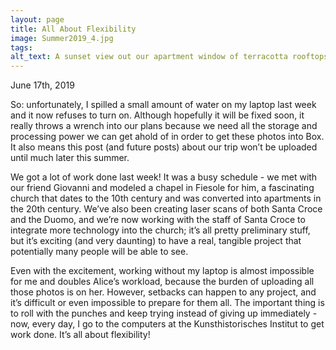 ```yaml
---
layout: page
title: All About Flexibility
image: Summer2019_4.jpg
tags:
alt_text: A sunset view out our apartment window of terracotta rooftops.
---
```

June 17th, 2019

So: unfortunately, I spilled a small amount of water on my laptop last week and it now refuses to turn on. Although hopefully it will be fixed soon, it really throws a wrench into our plans because we need all the storage and processing power we can get ahold of in order to get these photos into Box. It also means this post (and future posts) about our trip won’t be uploaded until much later this summer. <!-- more -->

We got a lot of work done last week! It was a busy schedule - we met with our friend Giovanni and modeled a chapel in Fiesole for him, a fascinating church that dates to the 10th century and was converted into apartments in the 20th century. We’ve also been creating laser scans of both Santa Croce and the Duomo, and we’re now working with the staff of Santa Croce to integrate more technology into the church; it’s all pretty preliminary stuff, but it’s exciting (and very daunting) to have a real, tangible project that potentially many people will be able to see.

Even with the excitement, working without my laptop is almost impossible for me and doubles Alice’s workload, because the burden of uploading all those photos is on her. However, setbacks can happen to any project, and it’s difficult or even impossible to prepare for them all. The important thing is to roll with the punches and keep trying instead of giving up immediately - now, every day, I go to the computers at the Kunsthistorisches Institut to get work done. It’s all about flexibility!

